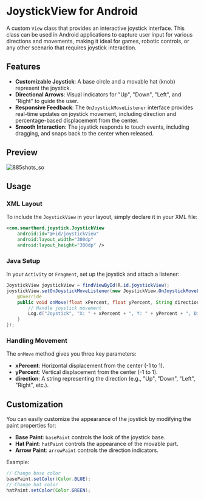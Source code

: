 
# JoystickView for Android

A custom `View` class that provides an interactive joystick interface. This class can be used in Android applications to capture user input for various directions and movements, making it ideal for games, robotic controls, or any other scenario that requires joystick interaction.

## Features

- **Customizable Joystick**: A base circle and a movable hat (knob) represent the joystick.
- **Directional Arrows**: Visual indicators for "Up", "Down", "Left", and "Right" to guide the user.
- **Responsive Feedback**: The `OnJoystickMoveListener` interface provides real-time updates on joystick movement, including direction and percentage-based displacement from the center.
- **Smooth Interaction**: The joystick responds to touch events, including dragging, and snaps back to the center when released.

## Preview
![885shots_so](https://github.com/user-attachments/assets/16062d86-ba57-4634-b228-77f939b8fd3d)


## Usage

### XML Layout

To include the `JoystickView` in your layout, simply declare it in your XML file:

```xml
<com.smartherd.joystick.JoystickView
    android:id="@+id/joystickView"
    android:layout_width="300dp"
    android:layout_height="300dp" />
```

### Java Setup

In your `Activity` or `Fragment`, set up the joystick and attach a listener:

```java
JoystickView joystickView = findViewById(R.id.joystickView);
joystickView.setOnJoystickMoveListener(new JoystickView.OnJoystickMoveListener() {
    @Override
    public void onMove(float xPercent, float yPercent, String direction) {
        // Handle joystick movement
        Log.d("Joystick", "X: " + xPercent + ", Y: " + yPercent + ", Direction: " + direction);
    }
});
```

### Handling Movement

The `onMove` method gives you three key parameters:
- **xPercent**: Horizontal displacement from the center (-1 to 1).
- **yPercent**: Vertical displacement from the center (-1 to 1).
- **direction**: A string representing the direction (e.g., "Up", "Down", "Left", "Right", etc.).


## Customization

You can easily customize the appearance of the joystick by modifying the paint properties for:
- **Base Paint**: `basePaint` controls the look of the joystick base.
- **Hat Paint**: `hatPaint` controls the appearance of the movable part.
- **Arrow Paint**: `arrowPaint` controls the direction indicators.

Example:

```java
// Change base color
basePaint.setColor(Color.BLUE);
// Change hat color
hatPaint.setColor(Color.GREEN);
```
